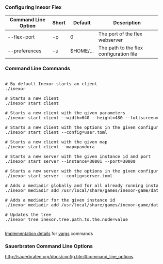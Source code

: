 ### Configuring Inexor Flex

Command Line Option      | Short | Default | Description
------------------------ | ----- | --------- | -----------
--flex-port              | -p    | 0         | The port of the flex webserver
--preferences            | -u    | $HOME/... | The path to the flex configuration file

### Command Line Commands

<pre>

# By default Inexor starts an client
./inexor

# Starts a new client
./inexor start client

# Starts a new client with the given parameters
./inexor start client --width=640 --height=480 --fullscreen=0

# Starts a new client with the options in the given configuration file
./inexor start client --config=user.toml

# Starts a new client with the given map
./inexor start client --map=pandora

# Starts a new server with the given instance id and port
./inexor start server --instance=30001 --port=30000

# Starts a new server with the options in the given configuration file
./inexor start server --config=server.toml

# Adds a mediadir globally and for all already running instances
./inexor mediadir add /usr/local/share/games/inexor-game/data

# Adds a mediadir for the given instance id
./inexor mediadir add /usr/local/share/games/inexor-game/data --instance=30001

# Updates the tree
./inexor tree inexor.tree.path.to.the.node=value

</pre>

[Implementation details](https://www.npmjs.com/package/yargs#commandmodule) for [yargs](https://www.npmjs.com/package/yargs) commands

### Sauerbraten Command Line Options

http://sauerbraten.org/docs/config.html#command_line_options
